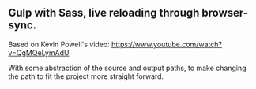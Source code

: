 ## Gulp with Sass, live reloading through browser-sync.

Based on Kevin Powell's video: https://www.youtube.com/watch?v=QgMQeLymAdU

With some abstraction of the source and output paths, to make changing the path to fit the project more straight forward.
